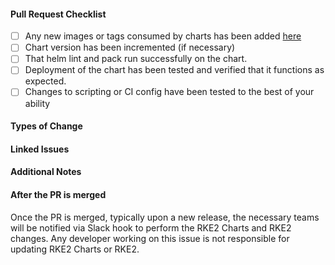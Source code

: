 #### Pull Request Checklist ####

- [ ] Any new images or tags consumed by charts has been added [here](https://github.com/rancher/image-mirror)
- [ ] Chart version has been incremented (if necessary)
- [ ] That helm lint and pack run successfully on the chart.
- [ ] Deployment of the chart has been tested and verified that it functions as expected.
- [ ] Changes to scripting or CI config have been tested to the best of your ability

#### Types of Change ####

<!-- New image, version bump. script update, etc etc -->

#### Linked Issues ####

<!-- Link any related issues, pull-requests, or commit hashes that are relevant to this pull request.  -->

#### Additional Notes ####

<!-- Any additional details / test results / etc -->

#### After the PR is merged ####

Once the PR is merged, typically upon a new release, the necessary teams will be notified via Slack hook to perform the RKE2 Charts and RKE2 changes. Any developer working on this issue is not responsible for updating RKE2 Charts or RKE2.